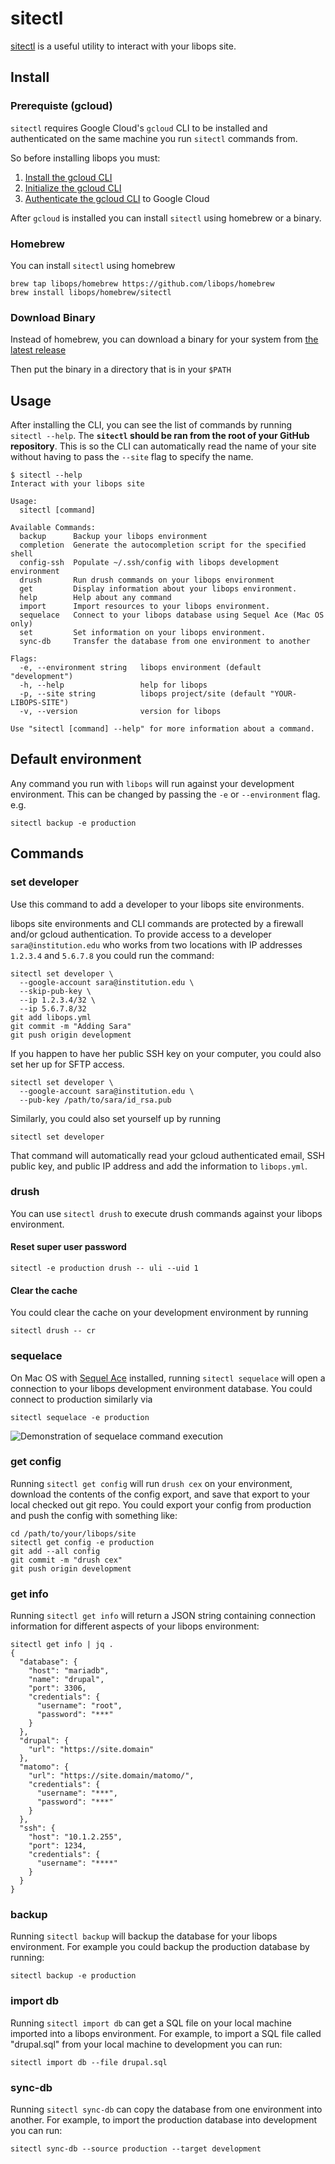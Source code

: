 # sitectl

[sitectl](https://github.com/libops/sitectl) is a useful utility to interact with your libops site.

## Install

### Prerequiste (gcloud)

`sitectl` requires Google Cloud's `gcloud` CLI to be installed and authenticated on the same machine you run `sitectl` commands from.

So before installing libops you must:

1. [Install the gcloud CLI](https://cloud.google.com/sdk/docs/install)
2. [Initialize the gcloud CLI](https://cloud.google.com/sdk/docs/initializing)
3. [Authenticate the gcloud CLI](https://cloud.google.com/sdk/docs/authorizing#auth-login) to Google Cloud

After `gcloud` is installed you can install `sitectl` using homebrew or a binary.

### Homebrew

You can install `sitectl` using homebrew

```
brew tap libops/homebrew https://github.com/libops/homebrew
brew install libops/homebrew/sitectl
```

### Download Binary

Instead of homebrew, you can download a binary for your system from [the latest release](https://github.com/libops/sitectl/releases/latest)

Then put the binary in a directory that is in your `$PATH`

## Usage

After installing the CLI, you can see the list of commands by running `sitectl --help`. The **`sitectl` should be ran from the root of your GitHub repository**. This is so the CLI can automatically read the name of your site without having to pass the `--site` flag to specify the name.

```
$ sitectl --help
Interact with your libops site

Usage:
  sitectl [command]

Available Commands:
  backup      Backup your libops environment
  completion  Generate the autocompletion script for the specified shell
  config-ssh  Populate ~/.ssh/config with libops development environment
  drush       Run drush commands on your libops environment
  get         Display information about your libops environment.
  help        Help about any command
  import      Import resources to your libops environment.
  sequelace   Connect to your libops database using Sequel Ace (Mac OS only)
  set         Set information on your libops environment.
  sync-db     Transfer the database from one environment to another

Flags:
  -e, --environment string   libops environment (default "development")
  -h, --help                 help for libops
  -p, --site string          libops project/site (default "YOUR-LIBOPS-SITE")
  -v, --version              version for libops

Use "sitectl [command] --help" for more information about a command.
```

## Default environment

Any command you run with `libops` will run against your development environment. This can be changed by passing the `-e` or `--environment` flag. e.g.

```
sitectl backup -e production
```

## Commands

### set developer

Use this command to add a developer to your libops site environments.

libops site environments and CLI commands are protected by a firewall and/or gcloud authentication. To provide access to a developer `sara@institution.edu` who works from two locations with IP addresses `1.2.3.4` and `5.6.7.8` you could run the command:

```
sitectl set developer \
  --google-account sara@institution.edu \
  --skip-pub-key \
  --ip 1.2.3.4/32 \
  --ip 5.6.7.8/32
git add libops.yml
git commit -m "Adding Sara"
git push origin development
```

If you happen to have her public SSH key on your computer, you could also set her up for SFTP access.

```
sitectl set developer \
  --google-account sara@institution.edu \
  --pub-key /path/to/sara/id_rsa.pub
```

Similarly, you could also set yourself up by running

```
sitectl set developer
```

That command will automatically read your gcloud authenticated email, SSH public key, and public IP address and add the information to `libops.yml`.

### drush

You can use `sitectl drush` to execute drush commands against your libops environment.

#### Reset super user password

```
sitectl -e production drush -- uli --uid 1
```

#### Clear the cache

You could clear the cache on your development environment by running

```
sitectl drush -- cr
```

### sequelace

On Mac OS with [Sequel Ace](https://sequel-ace.com/) installed, running `sitectl sequelace` will open a connection to your libops development environment database. You could connect to production similarly via

```
sitectl sequelace -e production
```

![Demonstration of sequelace command execution](../assets/img/sequelace.gif)

### get config

Running `sitectl get config` will run `drush cex` on your environment, download the contents of the config export, and save that export to your local checked out git repo. You could export your config from production and push the config with something like:

```
cd /path/to/your/libops/site
sitectl get config -e production
git add --all config
git commit -m "drush cex"
git push origin development
```

### get info

Running `sitectl get info` will return a JSON string containing connection information for different aspects of your libops environment:

```
sitectl get info | jq .
{
  "database": {
    "host": "mariadb",
    "name": "drupal",
    "port": 3306,
    "credentials": {
      "username": "root",
      "password": "***"
    }
  },
  "drupal": {
    "url": "https://site.domain"
  },
  "matomo": {
    "url": "https://site.domain/matomo/",
    "credentials": {
      "username": "***",
      "password": "***"
    }
  },
  "ssh": {
    "host": "10.1.2.255",
    "port": 1234,
    "credentials": {
      "username": "****"
    }
  }
}
```

### backup

Running `sitectl backup` will backup the database for your libops environment. For example you could backup the production database by running:

```
sitectl backup -e production
```

### import db

Running `sitectl import db` can get a SQL file on your local machine imported into a libops environment. For example, to import a SQL file called "drupal.sql" from your local machine to development you can run:

```
sitectl import db --file drupal.sql
```

### sync-db

Running `sitectl sync-db` can copy the database from one environment into another. For example, to import the production database into development you can run:

```
sitectl sync-db --source production --target development
```
